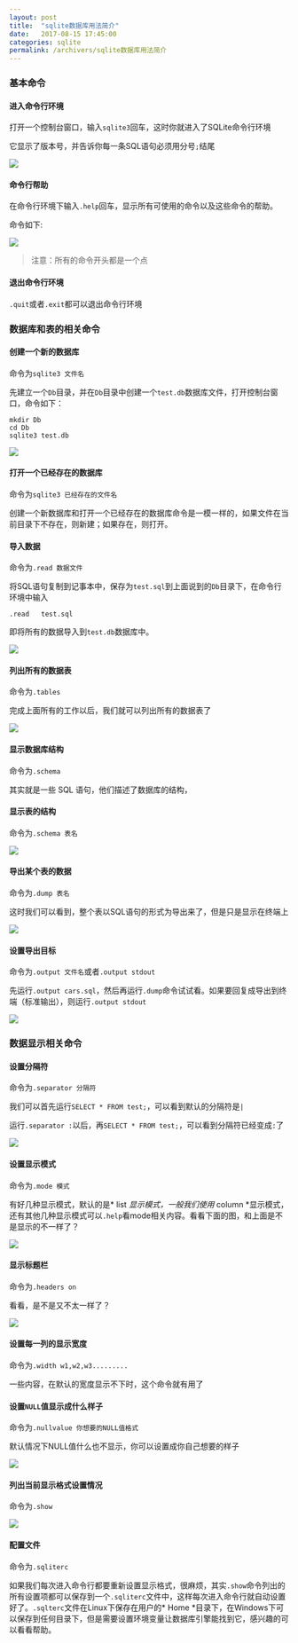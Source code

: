 ```yaml
---
layout: post
title:  "sqlite数据库用法简介"
date:   2017-08-15 17:45:00
categories: sqlite
permalink: /archivers/sqlite数据库用法简介
---
```


### 基本命令

#### 进入命令行环境

打开一个控制台窗口，输入`sqlite3`回车，这时你就进入了SQLite命令行环境

它显示了版本号，并告诉你每一条SQL语句必须用分号`;`结尾 

![](https://lyxw.github.io/images/sqlite/sqlite1.png)

#### 命令行帮助

在命令行环境下输入`.help`回车，显示所有可使用的命令以及这些命令的帮助。

命令如下:

![](https://lyxw.github.io/images/sqlite/sqlite_help.png)

> 注意：所有的命令开头都是一个点

#### 退出命令行环境

`.quit`或者`.exit`都可以退出命令行环境

### 数据库和表的相关命令

#### 创建一个新的数据库

命令为`sqlite3 文件名`

先建立一个`Db`目录，并在`Db`目录中创建一个`test.db`数据库文件，打开控制台窗口，命令如下：

```
mkdir Db
cd Db
sqlite3 test.db
```

![](https://lyxw.github.io/images/sqlite/sqlite2.png)

#### 打开一个已经存在的数据库

命令为`sqlite3 已经存在的文件名`

创建一个新数据库和打开一个已经存在的数据库命令是一模一样的，如果文件在当前目录下不存在，则新建；如果存在，则打开。

#### 导入数据

命令为`.read 数据文件`

将SQL语句复制到记事本中，保存为`test.sql`到上面说到的`Db`目录下，在命令行环境中输入

```
.read   test.sql
```

即将所有的数据导入到`test.db`数据库中。

![](https://lyxw.github.io/images/sqlite/sqlite3.png)

#### 列出所有的数据表

命令为`.tables`

完成上面所有的工作以后，我们就可以列出所有的数据表了

![](https://lyxw.github.io/images/sqlite/sqlite4.png)

#### 显示数据库结构

命令为`.schema`

其实就是一些 SQL 语句，他们描述了数据库的结构，

#### 显示表的结构

命令为`.schema 表名`

![](https://lyxw.github.io/images/sqlite/sqlite4.png)

#### 导出某个表的数据

命令为`.dump 表名`

这时我们可以看到，整个表以SQL语句的形式为导出来了，但是只是显示在终端上

![](https://lyxw.github.io/images/sqlite/sqlite5.png)

#### 设置导出目标

命令为`.output 文件名`或者`.output stdout`

先运行`.output cars.sql`，然后再运行`.dump`命令试试看。如果要回复成导出到终端（标准输出），则运行`.output stdout`

![](https://lyxw.github.io/images/sqlite/sqlite6.png)

### 数据显示相关命令

#### 设置分隔符

命令为`.separator 分隔符`

我们可以首先运行`SELECT * FROM test;`，可以看到默认的分隔符是`| `

运行`.separator :`以后，再`SELECT * FROM test;`，可以看到分隔符已经变成`:`了

![](https://lyxw.github.io/images/sqlite/sqlite7.png)

#### 设置显示模式

命令为`.mode 模式`

有好几种显示模式，默认的是* list *显示模式，一般我们使用* column *显示模式，还有其他几种显示模式可以`.help`看mode相关内容。看看下面的图，和上面是不是显示的不一样了？

![](https://lyxw.github.io/images/sqlite/sqlite8.png)

#### 显示标题栏

命令为`.headers on`

看看，是不是又不太一样了？

![](https://lyxw.github.io/images/sqlite/sqlite9.png)

#### 设置每一列的显示宽度

命令为`.width w1,w2,w3.........`

一些内容，在默认的宽度显示不下时，这个命令就有用了

#### 设置`NULL`值显示成什么样子

命令为`.nullvalue 你想要的NULL值格式`

默认情况下NULL值什么也不显示，你可以设置成你自己想要的样子

![](https://lyxw.github.io/images/sqlite/sqlite10.png)

#### 列出当前显示格式设置情况

命令为`.show`

![](https://lyxw.github.io/images/sqlite/sqlite11.png)

#### 配置文件

命令为`.sqliterc`

如果我们每次进入命令行都要重新设置显示格式，很麻烦，其实`.show`命令列出的所有设置项都可以保存到一个`.sqliterc`文件中，这样每次进入命令行就自动设置好了。`.sqlterc`文件在Linux下保存在用户的* Home *目录下，在Windows下可以保存到任何目录下，但是需要设置环境变量让数据库引擎能找到它，感兴趣的可以看看帮助。
